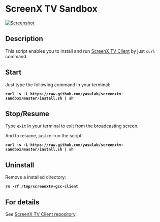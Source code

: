 # ScreenX TV Sandbox

[![Screenshot](https://raw.github.com/tompng/screenxtv-gcc-client/master/images/ss-screenxtv.png)](http://screenx.tv)

## Description

This script enables you to install and run [ScreenX TV Client](https://github.com/tompng/screenxtv-gcc-client) by just `curl` command.

## Start

Just type the following command in your terminal:

__`curl -s -L https://raw.github.com/yasulab/screenxtv-sandbox/master/install.sh | sh`__

## Stop/Resume

Type `exit` in your terminal to exit from the broadcasting screen.

And to resume, just re-run the script:

__`curl -s -L https://raw.github.com/yasulab/screenxtv-sandbox/master/install.sh | sh`__

## Uninstall

Remove a installed directory:

__`rm -rf /tmp/screenxtv-gcc-client`__

## For details

See [ScreenX TV Client repository](https://github.com/tompng/screenxtv-gcc-client).
